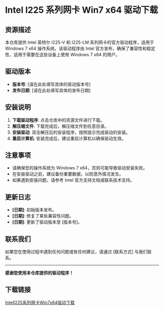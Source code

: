 # Intel I225 系列网卡 Win7 x64 驱动下载

## 资源描述

本仓库提供 Intel 英特尔 I225-V 和 I225-LM 系列网卡的官方驱动程序，适用于 Windows 7 x64 操作系统。该驱动程序由 Intel 官方发布，确保了兼容性和稳定性，适用于需要在这些设备上使用 Windows 7 x64 的用户。

## 驱动版本

- **版本号**: [请在此处填写具体的驱动版本号]
- **发布日期**: [请在此处填写具体的发布日期]

## 安装说明

1. **下载驱动程序**: 点击仓库中的资源文件进行下载。
2. **解压缩文件**: 下载完成后，解压缩文件到任意目录。
3. **安装驱动**: 双击解压后的安装程序，按照提示完成驱动的安装。
4. **重启计算机**: 安装完成后，建议重启计算机以确保驱动生效。

## 注意事项

- 请确保您的操作系统为 Windows 7 x64，否则可能导致驱动安装失败。
- 在安装驱动之前，建议备份重要数据，以防意外情况发生。
- 如果遇到安装问题，请参考 Intel 官方支持文档或联系技术支持。

## 更新日志

- **[日期]**: 初始版本发布。
- **[日期]**: 修复了某些兼容性问题。
- **[日期]**: 更新了驱动版本至 [版本号]。

## 联系我们

如果您在使用过程中遇到任何问题或有任何建议，请通过 [联系方式] 与我们联系。

---

**感谢您使用本仓库提供的驱动程序！**

## 下载链接

[IntelI225系列网卡Win7x64驱动下载](https://pan.quark.cn/s/b9f091786d8f)